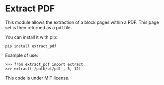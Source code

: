Extract PDF 
===========================================

This module allows the extraction of a block pages within a PDF.
This page set is then returned as a pdf file.

You can install it with pip:
    
    pip install extract_pdf
    
Example of use:
    
    >>> from extract_pdf import extract
    >>> extract('/path/of/pdf', 5, 12)
    
This code is under MIT license.